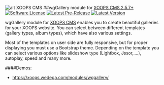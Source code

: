 ![alt XOOPS CMS](https://xoops.org/images/logoXoops4GithubRepository.png)
##wgGallery module for  [XOOPS CMS 2.5.7+](https://xoops.org)
[![Software License](https://img.shields.io/badge/license-GPL-brightgreen.svg?style=flat)](LICENSE)
[![Latest Pre-Release](https://img.shields.io/github/tag/ggoffy/wggallery.svg?style=flat)](https://github.com/ggoffy/wggallery/tags/)
[![Latest Version](https://img.shields.io/github/release/ggoffy/wggallery.svg?style=flat)](https://github.com/ggoffy/wggallery/releases/)

wgGallery module for [XOOPS CMS](http://xoops.org) enables you to create beautiful galleries for your XOOPS website. You can select between different templates (gallery types, album types), which have also various settings.
                                                                                                                       
Most of the templates on user side are fully responsive, but for proper displaying you must use a Bootstrap theme. Depending on the template you can select various options like slideshow type (Lightbox, Jssor,....), autoplay, speed and many more.
                                                                                                                       
####Demos: 
* https://xoops.wedega.com/modules/wggallery/